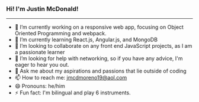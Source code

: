 ### Hi! I'm Justin McDonald!
---

- 🔭 I’m currently working on a responsive web app, focusing on Object Oriented Programming and webpack.
- 🌱 I’m currently learning React.js, Angular.js, and MongoDB
- 👯 I’m looking to collaborate on any front end JavaScript projects, as I am a passionate learner
- 🤔 I’m looking for help with networking, so if you have any advice, I'm eager to hear you out.
- 💬 Ask me about my aspirations and passions that lie outside of coding
- 📫 How to reach me: jmcdmoreno19@aol.com
- 😄 Pronouns: he/him
- ⚡ Fun fact: I'm bilingual and play 6 instruments.

